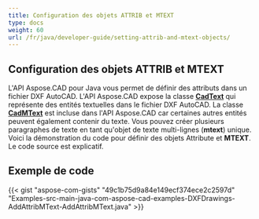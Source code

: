 ```yaml
---
title: Configuration des objets ATTRIB et MTEXT
type: docs
weight: 60
url: /fr/java/developer-guide/setting-attrib-and-mtext-objects/
---
```


## **Configuration des objets ATTRIB et MTEXT**

L'API Aspose.CAD pour Java vous permet de définir des attributs dans un fichier DXF AutoCAD. L'API Aspose.CAD expose la classe [**CadText**](https://reference.aspose.com/cad/java/com.aspose.cad.fileformats.cad.cadobjects/cadtext) qui représente des entités textuelles dans le fichier DXF AutoCAD. La classe [**CadMText**](https://reference.aspose.com/cad/java/com.aspose.cad.fileformats.cad.cadobjects/CadMText) est incluse dans l'API Aspose.CAD car certaines autres entités peuvent également contenir du texte. Vous pouvez créer plusieurs paragraphes de texte en tant qu'objet de texte multi-lignes (**mtext**) unique. Voici la démonstration du code pour définir des objets Attribute et **MTEXT**. Le code source est explicatif.

## Exemple de code

{{< gist "aspose-com-gists" "49c1b75d9a84e149ecf374ece2c2597d" "Examples-src-main-java-com-aspose-cad-examples-DXFDrawings-AddAttribMText-AddAttribMText.java" >}}
